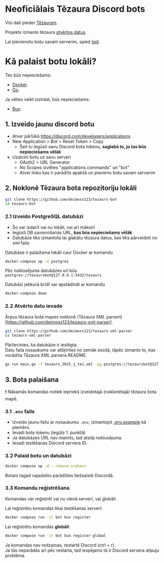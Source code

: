 # Neoficiālais Tēzaura Discord bots

Visi dati pieder [Tēzauram](https://tezaurs.lv/).

Projekts izmanto tēzaura [atvērtos datus](https://repository.clarin.lv/repository/xmlui/handle/20.500.12574/92).

Lai pievienotu botu savam serverim, spied [šeit](https://discord.com/api/oauth2/authorize?client_id=987805550014238720&permissions=0&scope=bot%20applications.commands).

# Kā palaist botu lokāli?

Tev būs nepieciešams:
- [Docker](https://www.docker.com).
- [Go](https://go.dev/).

Ja vēlies veikt izstrādi, būs nepieciešams:
- [Bun](https://bun.sh/).

## 1. Izveido jaunu discord botu

- Atver pārlūkā https://discord.com/developers/applications
- New Application > Bot > Reset Token > Copy
  - Šeit tu iegūsti savu Discord bota tokenu, **saglabā to, jo tas būs nepieciešams vēlāk**
- Uzaicini botu uz savu serveri
  - OAuth2 > URL Generator
  - No Scopes izvēlies "applications.commands" un "bot"
  - Atver linku kas ir parādīts apakšā un pievieno botu savam serverim

## 2. Noklonē Tēzaura bota repozitoriju lokāli

```sh
git clone https://github.com/deimoss123/tezaurs-bot
cd tezaurs-bot
```

### 2.1 Izveido PostgreSQL datubāzi

- Šo var izdarīt vai nu lokāli, vai arī mākonī
- Iegūsti DB savienošanās URL, **kas būs nepieciešams vēlāk**
- Datubāze tiks izmantota lai glabātu tēzaura datus, kas tiks pārveidoti no xml faila

Datubāze ir palaižama lokāli caur Docker ar komandu

```sh
docker-compose up -d postgres
```

Pēc noklusējuma datubāzes url būs `postgres://tezaursbot@127.0.0.1:5432/tezaurs`

Datubāzi jebkurā brīdī var apstādināt ar komandu
```sh
docker-compose down
```

### 2.2 Atvērto datu ievade

Ārpus tēzaura bota mapes noklonē (Tēzaura XML parseri)[https://github.com/deimoss123/tezaurs-xml-parser].
```sh
git clone https://github.com/deimoss123/tezaurs-xml-parser
cs tezaurs-xml-parser
```

Pārliecinies, ka datubāze ir ieslēgta. <br>
Datu faila nosaukums var atšķirties no zemāk esošā, tāpēc izmanto to, kas norādīta Tēzaura XML parsera README.
```sh
go run main.go -f tezaurs_2025_1_tei.xml -pg postgres://tezaursbot@127.0.0.1:5432/tezaurs -table
```

## 3. Bota palaišana

❗ Nākamās komandas notiek iepriekš izveidotajā (noklonētajā) tēzaura bota mapē.

### 3.1 `.env` fails

- Izveido jaunu failu ar nosaukumu `.env`, izmantojot [.env.example](./.env.example) kā piemēru.
- Ievadi bota tokenu (iegūts 1. punktā)
- Ja datubāzes URL nav mainīts, tad atstāj noklusējuma.
- Ievadi testēšanas Discord servera ID.

### 3.2 Palaid botu un datubāzi

```sh
docker compose up -d --remove-orphans
```

Botam tagad vajadzētu parādīties tiešsaistē Discordā.

### 3.3 Komandu reģistrēšana

Komandas var reģistrēt vai nu vienā serverī, vai globāli.

Lai reģistrētu komandas tikai testēšanas serverī:
```sh
docker compose run -it bot bun register
```

Lai reģistrētu komandas **globāli**:
```sh
docker compose run -it bot bun register-global
```

Ja komandas nav redzamas, restartē Discord (ctrl + r). <br>
Ja tās neparādās arī pēc restarta, tad iespējams tā ir Discord servera atļauju problēma.
